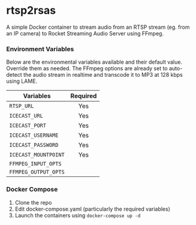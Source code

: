# rtsp2rsas

A simple Docker container to stream audio from an RTSP stream (eg. from an IP camera) to Rocket Streaming Audio Server using FFmpeg. 

### Environment Variables

Below are the environmental variables available and their default value. Override them as needed. The FFmpeg options are already set to auto-detect the audio stream in realtime and transcode it to MP3 at 128 kbps using LAME. 

| Variables            | Required |
|----------------------|:--------:|
| `RTSP_URL`           | Yes      |
| `ICECAST_URL`        | Yes      |
| `ICECAST_PORT`       | Yes      |
| `ICECAST_USERNAME`   | Yes      |
| `ICECAST_PASSWORD`   | Yes      |
| `ICECAST_MOUNTPOINT` | Yes      |
| `FFMPEG_INPUT_OPTS`  |          |
| `FFMPEG_OUTPUT_OPTS` |          |


### Docker Compose

1. Clone the repo
2. Edit docker-compose.yaml (particularly the required variables)
3. Launch the containers using `docker-compose up -d`
